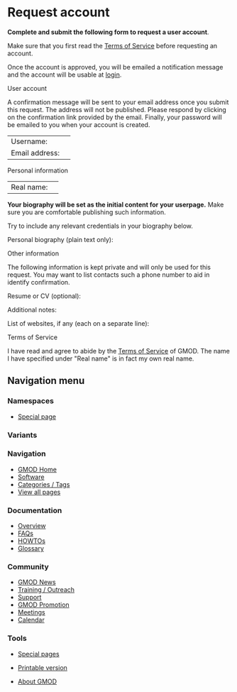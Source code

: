 



<span id="top"></span>




# <span dir="auto">Request account</span>






**Complete and submit the following form to request a user account**.

Make sure that you first read the
<a href="/wiki/GMOD:Terms_of_Service" class="mw-redirect"
title="GMOD:Terms of Service">Terms of Service</a> before requesting an
account.

Once the account is approved, you will be emailed a notification message
and the account will be usable at
[login](/wiki/Special:UserLogin "Special:UserLogin").

User account

A confirmation message will be sent to your email address once you
submit this request. The address will not be published. Please respond
by clicking on the confirmation link provided by the email. Finally,
your password will be emailed to you when your account is created.

|                |     |
|----------------|-----|
| Username:      |     |
| Email address: |     |

Personal information

|            |     |
|------------|-----|
| Real name: |     |

**Your biography will be set as the initial content for your userpage.**
Make sure you are comfortable publishing such information.

Try to include any relevant credentials in your biography below.

Personal biography (plain text only):

Other information

The following information is kept private and will only be used for this
request. You may want to list contacts such a phone number to aid in
identify confirmation.

Resume or CV (optional):

Additional notes:

List of websites, if any (each on a separate line):

Terms of Service

I have read and agree to abide by the
<a href="/wiki/GMOD:Terms_of_Service" class="mw-redirect"
title="GMOD:Terms of Service">Terms of Service</a> of GMOD. The name I
have specified under "Real name" is in fact my own real name.








## Navigation menu



### Namespaces

- <span id="ca-nstab-special">[Special
  page](/wiki/Special%3ARequestAccount "This is a special page, you cannot edit the page itself")</span>


### 

### Variants[](#)









<a href="/wiki/Main_Page"
style="background-image: url(http://gmod.org/images/GMOD-cogs.png);"
title="Visit the main page"></a>


### Navigation



- <span id="n-GMOD-Home">[GMOD Home](/wiki/Main_Page)</span>
- <span id="n-Software">[Software](/wiki/GMOD_Components)</span>
- <span id="n-Categories-.2F-Tags">[Categories /
  Tags](/wiki/Categories)</span>
- <span id="n-View-all-pages">[View all
  pages](/wiki/Special:AllPages)</span>




### Documentation



- <span id="n-Overview">[Overview](/wiki/Overview)</span>
- <span id="n-FAQs">[FAQs](/wiki/Category%3AFAQ)</span>
- <span id="n-HOWTOs">[HOWTOs](/wiki/Category%3AHOWTO)</span>
- <span id="n-Glossary">[Glossary](/wiki/Glossary)</span>




### Community



- <span id="n-GMOD-News">[GMOD News](/wiki/GMOD_News)</span>
- <span id="n-Training-.2F-Outreach">[Training /
  Outreach](/wiki/Training_and_Outreach)</span>
- <span id="n-Support">[Support](/wiki/Support)</span>
- <span id="n-GMOD-Promotion">[GMOD
  Promotion](/wiki/GMOD_Promotion)</span>
- <span id="n-Meetings">[Meetings](/wiki/Meetings)</span>
- <span id="n-Calendar">[Calendar](/wiki/Calendar)</span>




### Tools



- <span id="t-specialpages"><a href="/wiki/Special%3ASpecialPages" accesskey="q"
  title="A list of all special pages [q]">Special pages</a></span>
- <span id="t-print"><a
  href="/mediawiki/index.php?title=Special%3ARequestAccount&amp;printable=yes"
  rel="alternate" accesskey="p"
  title="Printable version of this page [p]">Printable version</a></span>





- <span id="footer-places-about">[About
  GMOD](/wiki/GMOD%3AAbout "GMOD%3AAbout")</span>

<!-- -->




